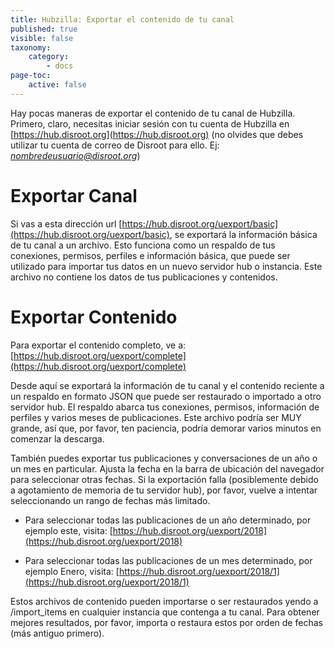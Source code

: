 ```yaml
---
title: Hubzilla: Exportar el contenido de tu canal
published: true
visible: false
taxonomy:
    category:
        - docs
page-toc:
    active: false
---
```


Hay pocas maneras de exportar el contenido de tu canal de Hubzilla. Primero, claro, necesitas iniciar sesión con tu cuenta de Hubzilla en [https://hub.disroot.org](https://hub.disroot.org) (no olvides que debes utilizar tu cuenta de correo de Disroot para ello. Ej: *nombredeusuario@disroot.org*)


# Exportar Canal
Si vas a esta dirección url [https://hub.disroot.org/uexport/basic](https://hub.disroot.org/uexport/basic), se exportará la información básica de tu canal a un archivo. Esto funciona como un respaldo de tus conexiones, permisos, perfiles e información básica, que puede ser utilizado para importar tus datos en un nuevo servidor hub o instancia. Este archivo no contiene los datos de tus publicaciones y contenidos.


# Exportar Contenido
Para exportar el contenido completo, ve a: [https://hub.disroot.org/uexport/complete](https://hub.disroot.org/uexport/complete)

Desde aquí se exportará la información de tu canal y el contenido reciente a un respaldo en formato JSON que puede ser restaurado o importado a otro servidor hub. El respaldo abarca tus conexiones, permisos, información de perfiles y varios meses de publicaciones. Este archivo podría ser MUY grande, así que, por favor, ten paciencia, podría demorar varios minutos en comenzar la descarga.

También puedes exportar tus publicaciones y conversaciones de un año o un mes en particular. Ajusta la fecha en la barra de ubicación del navegador para seleccionar otras fechas. Si la exportación falla (posiblemente debido a agotamiento de memoria de tu servidor hub), por favor, vuelve a intentar seleccionando un rango de fechas más limitado.

 - Para seleccionar todas las publicaciones de un año determinado, por ejemplo este, visita: [https://hub.disroot.org/uexport/2018](https://hub.disroot.org/uexport/2018)

 - Para seleccionar todas las publicaciones de un mes determinado, por ejemplo Enero, visita: [https://hub.disroot.org/uexport/2018/1](https://hub.disroot.org/uexport/2018/1)

Estos archivos de contenido pueden importarse o ser restaurados yendo a /import_items en cualquier instancia que contenga a tu canal. Para obtener mejores resultados, por favor, importa o restaura estos por orden de fechas (más antiguo primero).
